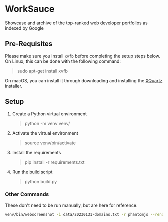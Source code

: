 # WorkSauce

Showcase and archive of the top-ranked web developer portfolios as indexed by Google

## Pre-Requisites

Please make sure you install `xvfb` before completing the setup steps below.
On Linux, this can be done with the following command:

> sudo apt-get install xvfb

On macOS, you can install it through downloading and installing the [XQuartz](https://www.xquartz.org) installer.

## Setup 

1. Create a Python virtual environment 
    
    > python -m venv venv/

2. Activate the virtual environment

    > source venv/bin/activate

3. Install the requirements

    > pip install -r requirements.txt

4. Run the build script
    
    > python build.py


### Other Commands

These don't need to be run manually, but are here for reference.

```bash
venv/bin/webscreenshot -i data/20230131-domains.txt -r phantomjs --renderer-binary bin/phantomjs -o screenshots/20230131 --crop "0,0,1280,720" -f "jpg" -v
```

